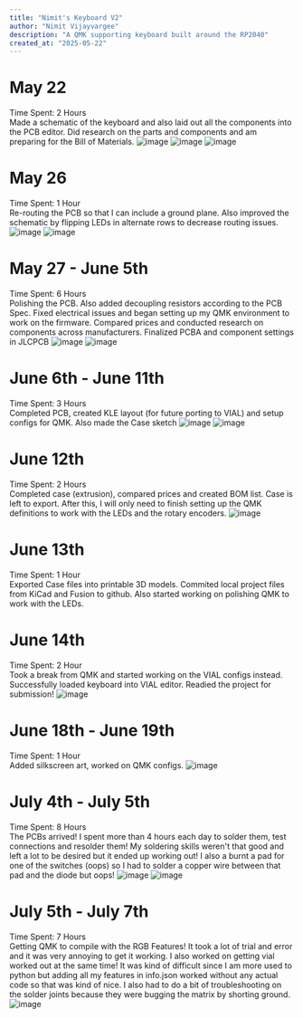 ```yaml
---
title: "Nimit's Keyboard V2"
author: "Nimit Vijayvargee"
description: "A QMK supporting keyboard built around the RP2040"
created_at: "2025-05-22"
---
```


# May 22
Time Spent: 2 Hours <br>
Made a schematic of the keyboard and also laid out all the components into the PCB editor. Did research on the parts and components and am preparing for the Bill of Materials.
![image](https://github.com/user-attachments/assets/2bfc4952-ecf7-43d0-bbd8-a5e2e2b371a8)
![image](https://github.com/user-attachments/assets/c519edf1-19a3-451f-8437-d094cd4ecabb)
![image](https://github.com/user-attachments/assets/02cf0898-5c04-47fe-bf69-45a2c7c3d7f0)


# May 26
Time Spent: 1 Hour <br>
Re-routing the PCB so that I can include a ground plane. Also improved the schematic by flipping LEDs in alternate rows to decrease routing issues.
![image](https://github.com/user-attachments/assets/b807c907-4a2c-418e-a2e5-638701fd6a0b)
![image](https://github.com/user-attachments/assets/41aec6c1-79fd-4c7f-9dea-11d88603817b)


# May 27 - June 5th
Time Spent: 6 Hours <br>
Polishing the PCB. Also added decoupling resistors according to the PCB Spec. Fixed electrical issues and began setting up my QMK environment to work on the firmware.
Compared prices and conducted research on components across manufacturers. Finalized PCBA and component settings in JLCPCB
![image](https://github.com/user-attachments/assets/9f430366-019c-418c-8241-b8f223c23ae0)
![image](https://github.com/user-attachments/assets/fbf86d83-12aa-47f0-900c-018b943784f9)

# June 6th - June 11th
Time Spent: 3 Hours <br>
Completed PCB, created KLE layout (for future porting to VIAL) and setup configs for QMK. Also made the Case sketch
![image](https://github.com/user-attachments/assets/07bc01bf-ac24-491d-af63-58112a3cf7e1)
![image](https://github.com/user-attachments/assets/16003fce-9efe-4107-aaeb-0c661cb58836)


# June 12th 
Time Spent: 2 Hours <br>
Completed case (extrusion), compared prices and created BOM list. Case is left to export. After this, I will only need to finish setting up the QMK definitions to work with the LEDs and the rotary encoders.
![image](https://github.com/user-attachments/assets/ab1204d3-6e9b-4b53-8d96-15958b275e2c)


# June 13th
Time Spent: 1 Hour <br>
Exported Case files into printable 3D models. Commited local project files from KiCad and Fusion to github.
Also started working on polishing QMK to work with the LEDs.


# June 14th
Time Spent: 2 Hour <br>
Took a break from QMK and started working on the VIAL configs instead. Successfully loaded keyboard into VIAL editor.
Readied the project for submission!
![image](https://github.com/user-attachments/assets/2176f7c5-4bc1-44d3-b3c2-f6717521ecc8)

# June 18th - June 19th
Time Spent: 1 Hour <br>
Added silkscreen art, worked on QMK configs.
![image](https://github.com/user-attachments/assets/12a224a1-d5a0-49b2-8f60-df78a339d182)

# July 4th - July 5th
Time Spent: 8 Hours <br>
The PCBs arrived! I spent more than 4 hours each day to solder them, test connections and resolder them! My soldering skills weren't that good and left a lot to be desired but it ended up working out! I also a burnt a pad for one of the switches (oops) so I had to solder a copper wire between that pad and the diode but oops!
![image](https://github.com/user-attachments/assets/e1cf34dd-e4c6-45d0-9fd1-07f93653a251)
![image](https://github.com/user-attachments/assets/cd633f5e-076a-41dd-b36c-7f01b007cc20)


# July 5th - July 7th
Time Spent: 7 Hours <br>
Getting QMK to compile with the RGB Features! It took a lot of trial and error and it was very annoying to get it working. I also worked on getting vial worked out at the same time! It was kind of difficult since I am more used to python but adding all my features in info.json worked without any actual code so that was kind of nice.
I also had to do a bit of troubleshooting on the solder joints because they were bugging the matrix by shorting ground.
![image](https://github.com/user-attachments/assets/904b2a05-60f2-4a3e-9909-25495975fe56)

